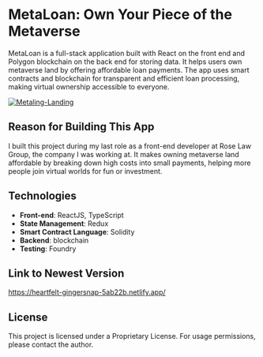 # MetaLoan: Own Your Piece of the Metaverse

MetaLoan is a full-stack application built with React on the front end and Polygon blockchain on the back end for storing data. It helps users own metaverse land by offering affordable loan payments. The app uses smart contracts and blockchain for transparent and efficient loan processing, making virtual ownership accessible to everyone.

<a href="https://ibb.co/4Z4y2CXN"><img src="https://i.ibb.co/WWB907MK/Metaling-Landing.png" alt="Metaling-Landing" border="0"></a>

## Reason for Building This App

I built this project during my last role as a front-end developer at Rose Law Group, the company I was working at. It makes owning metaverse land affordable by breaking down high costs into small payments, helping more people join virtual worlds for fun or investment.

## Technologies

- **Front-end**: ReactJS, TypeScript
- **State Management**: Redux
- **Smart Contract Language**: Solidity
- **Backend**: blockchain
- **Testing**: Foundry

## Link to Newest Version

https://heartfelt-gingersnap-5ab22b.netlify.app/

## License

This project is licensed under a Proprietary License. For usage permissions, please contact the author.
